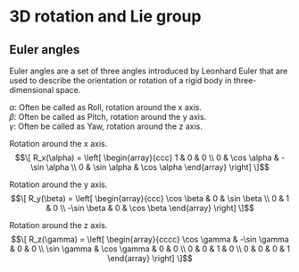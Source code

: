 # 3D rotation and Lie group

## Euler angles

Euler angles are a set of three angles introduced by Leonhard Euler that are used to describe the orientation or rotation of a rigid body in three-dimensional space.

$\alpha$: Often be called as Roll, rotation around the x axis.  
$\beta$: Often be called as Pitch, rotation around the y axis.  
$\gamma$: Often be called as Yaw, rotation around the z axis.  

Rotation around the x axis.
$$\[
R_x(\alpha) = \left[ \begin{array}{ccc}
1 & 0 & 0 \\
0 & \cos \alpha & -\sin \alpha \\
0 & \sin \alpha & \cos \alpha
\end{array} \right]
\]$$

Rotation around the y axis.
$$\[
R_y(\beta) = \left[ \begin{array}{ccc}
\cos \beta & 0 & \sin \beta \\
0 & 1 & 0 \\
-\sin \beta & 0 & \cos \beta
\end{array} \right]
\]$$

Rotation around the z axis.
$$\[
R_z(\gamma) = \left[ \begin{array}{cccc}
\cos \gamma & -\sin \gamma & 0 & 0 \\
\sin \gamma & \cos \gamma & 0 & 0 \\
0 & 0 & 1 & 0 \\
0 & 0 & 0 & 1
\end{array} \right]
\]$$

